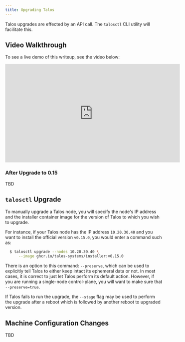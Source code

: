 ```yaml
---
title: Upgrading Talos
---
```


Talos upgrades are effected by an API call.
The `talosctl` CLI utility will facilitate this.
<!-- , or you can use the automatic upgrade features provided by the [talos controller manager](https://github.com/talos-systems/talos-controller-manager) -->

## Video Walkthrough

To see a live demo of this writeup, see the video below:

<iframe width="560" height="315" src="https://www.youtube.com/embed/sw78qS8vBGc" frameborder="0" allow="accelerometer; autoplay; clipboard-write; encrypted-media; gyroscope; picture-in-picture" allowfullscreen></iframe>

### After Upgrade to 0.15

TBD

## `talosctl` Upgrade

To manually upgrade a Talos node, you will specify the node's IP address and the
installer container image for the version of Talos to which you wish to upgrade.

For instance, if your Talos node has the IP address `10.20.30.40` and you want
to install the official version `v0.15.0`, you would enter a command such
as:

```sh
  $ talosctl upgrade --nodes 10.20.30.40 \
      --image ghcr.io/talos-systems/installer:v0.15.0
```

There is an option to this command: `--preserve`, which can be used to explicitly tell Talos to either keep intact its ephemeral data or not.
In most cases, it is correct to just let Talos perform its default action.
However, if you are running a single-node control-plane, you will want to make sure that `--preserve=true`.

If Talos fails to run the upgrade, the `--stage` flag may be used to perform the upgrade after a reboot
which is followed by another reboot to upgraded version.

<!--
## Talos Controller Manager

The Talos Controller Manager can coordinate upgrades of your nodes
automatically.
It ensures that a controllable number of nodes are being
upgraded at any given time.
It also applies an upgrade flow which allows you to classify some machines as
early adopters and others as getting only stable, tested versions.

To find out more about the controller manager and to get it installed and
configured, take a look at the [GitHub page](https://github.com/talos-systems/talos-controller-manager).
Please note that the controller manager is still in fairly early development.
More advanced features, such as time slot scheduling, will be coming in the
future.
-->

## Machine Configuration Changes

TBD
